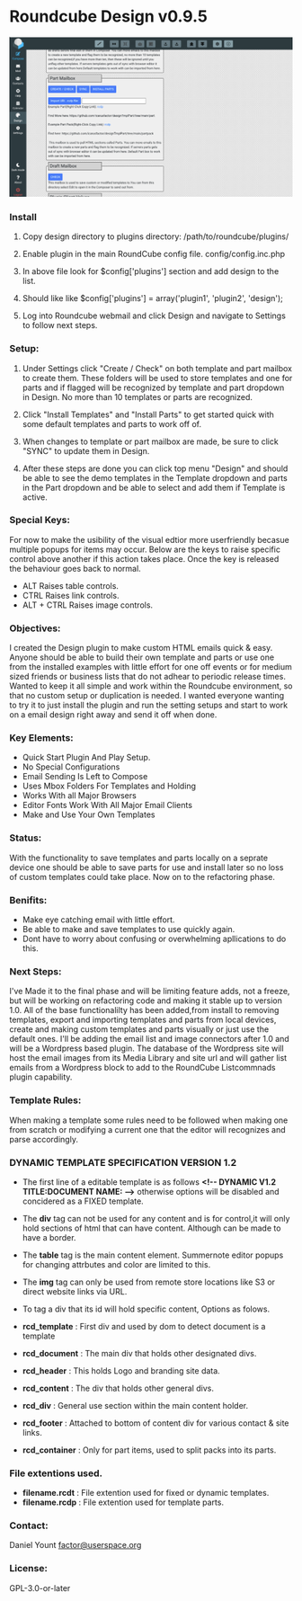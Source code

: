 # Roundcube Design v0.9.5

![RoundCube Design View ](/images/rcDesign095.png "In Setting")

### Install 

1. Copy design directory to plugins directory: /path/to/roundcube/plugins/

2. Enable plugin in the main RoundCube config file. config/config.inc.php

3. In above file look for $config['plugins'] section and add design to the list.

4. Should like like $config['plugins'] = array('plugin1', 'plugin2', 'design');

5. Log into Roundcube webmail and click Design and navigate to Settings to follow next steps.

### Setup: 
1.  Under Settings click "Create / Check" on both template and part mailbox
to create them. These folders will be used to store templates and one for parts
and if flagged will be recognized by template and part dropdown in Design. No
more than 10 templates or parts are recognized.

2.  Click "Install Templates" and "Install Parts" to get started quick with some
default templates and parts to work off of.

3.  When changes to template or part mailbox are made, be sure to click "SYNC"
to update them in Design.

4.  After these steps are done you can click top menu "Design" and should
be able to see the demo templates in the Template dropdown and parts in the Part
dropdown and be able to select and add them if Template is active.


### Special Keys:
 For now to make the usibility of the visual edtior more userfriendly becasue multiple popups for items may occur. Below are the keys to raise specific control above another if this action takes place. Once the key is released the behaviour goes back to normal.

* ALT Raises table controls.
* CTRL Raises link controls.
* ALT + CTRL Raises image controls.

### Objectives: 
 I created the Design plugin to make custom HTML emails quick & easy. Anyone should be able to build their own template and parts or use one from the installed examples with little effort for one off events or for medium sized friends or business lists that do not adhear to periodic release times. Wanted to keep it all simple and work within the Roundcube environment, so that no custom setup or duplication is needed. I wanted everyone wanting to try it to just install the plugin and run the setting setups and start to work on a email design right away and send it off when done.


### Key Elements: 
* Quick Start Plugin And Play Setup.
* No Special Configurations
* Email Sending Is Left to Compose
* Uses Mbox Folders For Templates and Holding
* Works With all Major Browsers
* Editor Fonts Work With All Major Email Clients
* Make and Use Your Own Templates

### Status:
With the functionality to save templates and parts locally on a seprate device one should be able to save parts for use and install later so no loss of custom templates could take place. Now on to the refactoring phase. 

### Benifits: 
* Make eye catching email with little effort.
* Be able to make and save templates to use quickly again.
* Dont have to worry about confusing or overwhelming apllications to do this.

### Next Steps: 
 I've Made it to the final phase and will be limiting feature adds, not a freeze, but will be working on refactoring code and making it stable up to version 1.0. All of the base functionalilty has been added,from install to removing templates, export and importing templates and parts from local devices, create and making custom templates and parts visually or just use the default ones. I'll be adding the email list and image connectors after 1.0 and will be a Wordpress based plugin. The database of the Wordpress site will host the email images from its Media Library and site url and will gather list emails from a Wordpress block to add to the RoundCube Listcommnads plugin capability.  

### Template Rules:
 When making a template some rules need to be followed when making one from scratch or modifying a current one that the editor will recognizes and parse accordingly.

### DYNAMIC TEMPLATE SPECIFICATION VERSION 1.2
*  The first line of a editable template is as follows **&lt;!-- DYNAMIC V1.2 TITLE:DOCUMENT NAME: --&gt;** otherwise options will be disabled and concidered as a FIXED template. 
* The **div** tag can not be used for any content and is for control,it will only hold sections of html that can have content. Although can be made to have a border.
* The **table** tag is the main content element. Summernote editor popups for changing attrbutes and color are limited to this. 
* The **img** tag can only be used from remote store locations like S3 or direct website links via URL.
* To tag a div that its id will hold specific content, Options as folows.

* **rcd_template** : First div and used by dom to detect document is a template
* **rcd_document** : The main div that holds other designated divs.
* **rcd_header** : This holds Logo and branding site data.
* **rcd_content** : The div that holds other general divs.
* **rcd_div** : General use section within the main content holder.
* **rcd_footer** : Attached to bottom of content div for various contact & site links.
* **rcd_container** : Only for part items, used to split packs into its parts. 

### File extentions used.
* **filename.rcdt** : File extention used for fixed or dynamic templates.
* **filename.rcdp** : File extention used for template parts.


### Contact:   
Daniel Yount
factor@userspace.org

### License: 
GPL-3.0-or-later



